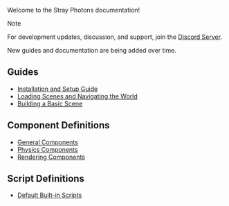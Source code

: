 Welcome to the Stray Photons documentation!

> [!NOTE]
> For development updates, discussion, and support, join the [Discord Server](https://discord.gg/djzfKZwvt4).
> 
> New guides and documentation are being added over time.

## Guides <!-- {docsify-ignore} -->

- [Installation and Setup Guide](guides/Installation_and_Setup.md)
- [Loading Scenes and Navigating the World](guides/Loading_Scenes.md)
- [Building a Basic Scene](guides/Building_a_Basic_Scene.md)

## Component Definitions <!-- {docsify-ignore} -->

- [General Components](generated/General_Components.md)
- [Physics Components](generated/Physics_Components.md)
- [Rendering Components](generated/Rendering_Components.md)

## Script Definitions <!-- {docsify-ignore} -->

- [Default Built-in Scripts](generated/Default_Scripts.md)
